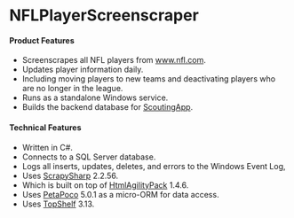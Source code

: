 NFLPlayerScreenscraper
======================

#### Product Features

 * Screenscrapes all NFL players from www.nfl.com.
 * Updates player information daily.
  * Including moving players to new teams and deactivating players who are no longer in the league.
 * Runs as a standalone Windows service.
 * Builds the backend database for [ScoutingApp](https://github.com/JimGorman17/ScoutingApp).
 
#### Technical Features

 * Written in C#.
 * Connects to a SQL Server database.
 * Logs all inserts, updates, deletes, and errors to the Windows Event Log,
 * Uses [ScrapySharp](https://bitbucket.org/rflechner/scrapysharp/wiki/Home) 2.2.56.
  * Which is built on top of [HtmlAgilityPack](http://htmlagilitypack.codeplex.com/) 1.4.6.
 * Uses [PetaPoco](http://www.toptensoftware.com/petapoco) 5.0.1 as a micro-ORM for data access.
 * Uses [TopShelf](https://github.com/Topshelf/Topshelf) 3.13.
